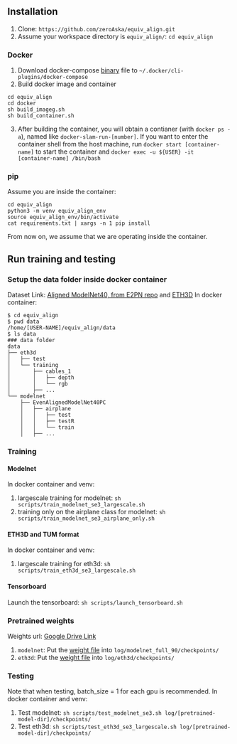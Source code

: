 ## Installation
1. Clone: `https://github.com/zeroAska/equiv_align.git`
2. Assume your workspace directory is `equiv_align/`: `cd equiv_align`

### Docker 
1. Download docker-compose [binary](https://github.com/docker/compose/releases) file to `~/.docker/cli-plugins/docker-compose` 
2. Build docker image and container
```
cd equiv_align
cd docker
sh build_imageg.sh
sh build_container.sh
```
3. After building the container, you will obtain a contianer (with `docker ps -a`), named like `docker-slam-run-[number]`. If you want to enter the container shell from the host machine, run `docker start [container-name]` to start the container and `docker exec -u ${USER} -it [container-name] /bin/bash`

### pip
Assume you are inside the container: 
```
cd equiv_align
python3 -m venv equiv_align_env
source equiv_align_env/bin/activate
cat requirements.txt | xargs -n 1 pip install
```
From now on, we assume that we are operating inside the container.

## Run training and testing
### Setup the data folder inside docker container
Dataset Link: [Aligned ModelNet40, from E2PN repo](https://drive.google.com/file/d/1xRoYjz2KCwkyIPf21E-WKIZkjLYabPgJ/view?usp=sharing) and [ETH3D](https://www.eth3d.net/slam_datasets)
In docker container:
```
$ cd equiv_align
$ pwd data 
/home/[USER-NAME]/equiv_align/data
$ ls data
### data folder
data
├── eth3d
│   ├── test
│   └── training
│       ├── cables_1
│       │   ├── depth
│       │   └── rgb
│       ├── ...
└── modelnet
    ├── EvenAlignedModelNet40PC
    │   ├── airplane
    │   │   ├── test
    │   │   ├── testR
    │   │   └── train
    │   ├── ...
```


### Training
#### Modelnet
In docker container and venv:
1. largescale training for modelnet: `sh scripts/train_modelnet_se3_largescale.sh`
2. training only on the airplane class for modelnet: `sh scripts/train_modelnet_se3_airplane_only.sh`

#### ETH3D and TUM format
In docker container and venv:
1. largescale training for eth3d: `sh scripts/train_eth3d_se3_largescale.sh`

#### Tensorboard
Launch the tensorboard: `sh scripts/launch_tensorboard.sh`

### Pretrained weights
Weights url: [Google Drive Link](https://drive.google.com/drive/folders/10SNc4TO5OTm0CPjp_oltbTYDOMxRU6cP?usp=sharing)
1. `modelnet`:  Put the [weight file](https://drive.google.com/file/d/1yGcG-hbAPAeeZsTgyOl3e2-UhDzkgxp9/view?usp=drive_link) into `log/modelnet_full_90/checkpoints/`
2. `eth3d`: Put the [weight file](https://drive.google.com/file/d/1xV3TRTZemZNo3tF4r5AuS4EQ2kPcZdSj/view?usp=drive_link) into `log/eth3d/checkpoints/`

### Testing
Note that when testing, batch_size = 1 for each gpu is recommended. In docker container and venv:
1. Test modelnet: `sh scripts/test_modelnet_se3.sh log/[pretrained-model-dir]/checkpoints/`
2. Test eth3d: `sh scripts/test_eth3d_se3_largescale.sh log/[pretrained-model-dir]/checkpoints/`





